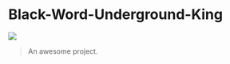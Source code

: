 # Black-Word-Underground-King

<img src="https://inews.gtimg.com/newsapp_bt/0/5496887848/641">

> An awesome project.
